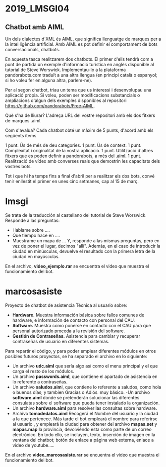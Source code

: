 # 2019_LMSGI04
## Chatbot amb AIML
Un dels dialectes d'XML és AIML, que significa llenguatge de marques per a la intel·ligència artificial. Amb AIML es pot definir el comportament de bots conversacionals, chatbots.

En aquesta tasca realitzarem dos chatbots. El primer d'ells tendrà com a punt de partida un exemple d'informació turística en anglès disponible al tutorial de Steve Worswick. Implementau-lo a la plataforma pandorabots.com traduït a una altra llengua (en principi català o espanyol; si ho voleu fer en alguna altra, parlem-ne).

Per al segon chatbot, triau un tema que us interessi i desenvolupau una aplicació pròpia. Si voleu, poden ser modificacions substancials o ampliacions d'algun dels exemples disponibles al repositori https://github.com/pandorabots/Free-AIML.

Què s'ha de lliurar?
L'adreça URL del vostre repositori amb els dos fitxers de marques .aiml.

Com s'avalua?
Cada chatbot obté un màxim de 5 punts, d'acord amb els següents ítems.

1 punt. Ús de més de deu categories.
1 punt. Ús de context.
1 punt. Complexitat i originalitat de la vostra aplicació.
1 punt. Utilització d'altres fitxers que es poden definir a pandorabots, a més del .aiml.
1 punt. Realització de vídeo amb converses reals que demostrin les capacitats dels vostres bots.

Tot i que hi ha temps fins a final d'abril per a realitzar els dos bots, convé tenir enllestit el primer en unes cinc setmanes, cap al 15 de març.

# lmsgi
Se trata de la traducción al castellano del tutorial de Steve Worswick.
Responde a las preguntas:
- Hablame sobre ....
- Que tiempo hace en ....
- Muestrame un mapa de ...
Y, responde a las mismas preguntas, pero en vez de poner el lugar, decimos "allí".
Además, en el caso de introducir la ciudad en minúsculas, devuelve el resultado con la primera letra de la ciudad en mayúsculas.

En el archivo, **video_ejemplo.rar** se encuentra el video que muestra el funcionamiento del bot.

# marcosasiste
Proyecto de chatbot de asistencia Técnica al usuario sobre:
- **Hardware.** Muestra información básica sobre fallos comunes de hardware, e información de contacto con personal del CAU.
- **Software.** Muestra como ponerse en contacto con el CAU para que personal autorizado proceda a la revisión del software. 
- **Gestión de Contraseñas.** Asistencia para cambiar y recuperar contraseñas de usuario en diferentes sistemas.

Para repartir el código, y para poder emplear diferentes módulos en otros posibles futuros proyectos, se ha separado el archivo en lo siguiente:
- Un archivo **udc.aiml** que sería algo así como el menu principal y el que carga el resto de los módulos.
- Un archivo **passwords.aiml**, que contiene el apartado de asistencia en lo referente a contraseñas.
- Un archivo **saludos.aim**l, que contiene lo referente a saludos, como hola o buenos días; y tambien Gracias o Adiós. muy básico.
 -Un archivo **software.aiml** donde se pretenderán solucionar las diferentes consulatas sobre el software que pueda tener instalado la organización.
- Un archivo **hardware.aiml** para resolver las consultas sobre hardware.
- Archivo **tomadedatos.aiml** Recogerá el Nombre del usuario y la ciudad a la que pertenece. Más tarde el bot empleará el nombre para referirse al usuario , y empleará la ciudad para obtener del archivo **mapas.set** y **mapas.map** la provincia, devolviéndo esta como parte de un correo electrónico.
En todo ello, se incluyen, texto, inserción de imagen en la ventana del chatbot; botón de enlace a página web externa, enlace a video de youtube.....

En el archivo **video_marcosasiste.rar** se encuentra el video que muestra el funcionamiento del bot.
